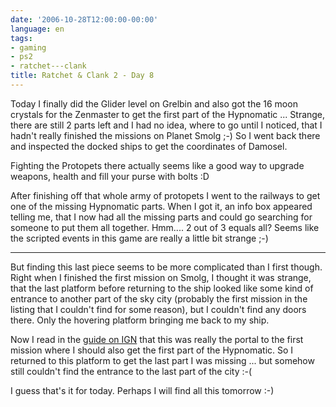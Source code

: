 ```yaml
---
date: '2006-10-28T12:00:00-00:00'
language: en
tags:
- gaming
- ps2
- ratchet---clank
title: Ratchet & Clank 2 - Day 8
---
```



Today I finally did the Glider level on Grelbin and also got the 16 moon crystals for the Zenmaster to get the first part of the Hypnomatic ... Strange, there are still 2 parts left and I had no idea, where to go until I noticed, that I hadn't really finished the missions on Planet Smolg ;-) So I went back there and inspected the docked ships to get the coordinates of Damosel. 

Fighting the Protopets there actually seems like a good way to upgrade weapons, health and fill your purse with bolts :D 

After finishing off that whole army of protopets I went to the railways to get one of the missing Hypnomatic parts. When I got it, an info box appeared telling me, that I now had all the missing parts and could go searching for someone to put them all together. Hmm.... 2 out of 3 equals all? Seems like the scripted events in this game are really a little bit strange ;-)

-------------------------------



But finding this last piece seems to be more complicated than I first though. Right when I finished the first mission on Smolg, I thought it was strange, that the last platform before returning to the ship looked like some kind of entrance to another part of the sky city (probably the first mission in the listing that I couldn't find for some reason), but I couldn't find any doors there. Only the hovering platform bringing me back to my ship. 

Now I read in the [guide on IGN](http://guides.ign.com/guides/550444/page_28.html) that this was really the portal to the first mission where I should also get the first part of  the Hypnomatic. So I returned to this platform to get the last part I was missing ... but somehow still couldn't find the entrance to the last part of the city :-( 

I guess that's it for today. Perhaps I will find all this tomorrow :-)